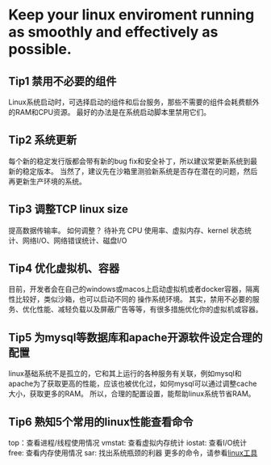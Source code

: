 # Keep your linux enviroment running as smoothly and effectively as possible.

## Tip1 禁用不必要的组件
Linux系统启动时，可选择启动的组件和后台服务，那些不需要的组件会耗费额外的RAM和CPU资源。
最好的办法是在系统启动脚本里禁用它们。

## Tip2 系统更新
每个新的稳定发行版都会带有新的bug fix和安全补丁，所以建议常更新系统到最新的稳定版本。
当然了，建议先在沙箱里测验新系统是否存在潜在的问题，然后再更新生产环境的系统。

## Tip3 调整TCP linux size
提高数据传输率。
如何调整？ 待补充
CPU 使用率、虚拟内存、kernel 状态统计、网络I/O、网络错误统计、磁盘I/O


## Tip4 优化虚拟机、容器
目前，开发者会在自己的windows或macos上启动虚拟机或者docker容器，隔离性比较好，类似沙箱，也可以启动不同的
操作系统环境。
其实，禁用不必要的服务、优化性能、减轻负载以及屏蔽广告等等，有很多措施优化你的虚拟机或容器。

## Tip5 为mysql等数据库和apache开源软件设定合理的配置
linux基础系统不是孤立的，它和其上运行的各种服务有关联，例如mysql和apache为了获取更高的性能，应该也被优化过，如何mysql可以通过调整cache大小，获取更多的RAM。
所以，合理的配置设置，能帮助linux系统节省RAM。

## Tip6 熟知5个常用的linux性能查看命令
top：查看进程/线程使用情况
vmstat: 查看虚拟内存统计
iostat: 查看I/O统计
free: 查看内存使用情况
sar: 找出系统瓶颈的利器
更多的命令，请参看[linux工具](https://linuxtools-rst.readthedocs.io/zh_CN/latest/tool/sar.html)


